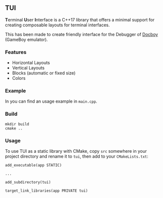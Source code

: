 ## TUI

**T**erminal **U**ser **I**nterface is a C++17 library that offers a minimal support for creating composable layouts for terminal interfaces.

This has been made to create friendly interface for the Debugger of [Docboy](https://github.com/Docheinstein/docboy/) (GameBoy emulator).

### Features

* Horizontal Layouts
* Vertical Layouts
* Blocks (automatic or fixed size)
* Colors

### Example

In you can find an usage example in `main.cpp`.

### Build

```
mkdir build
cmake ..
```


### Usage

To use TUI as a static library with CMake, copy `src` somewhere in your project directory and rename it to `tui`,
then add to your `CMakeLists.txt`:

```
add_executable(app STATIC)

...

add_subdirectory(tui)

target_link_libraries(app PRIVATE tui)
```